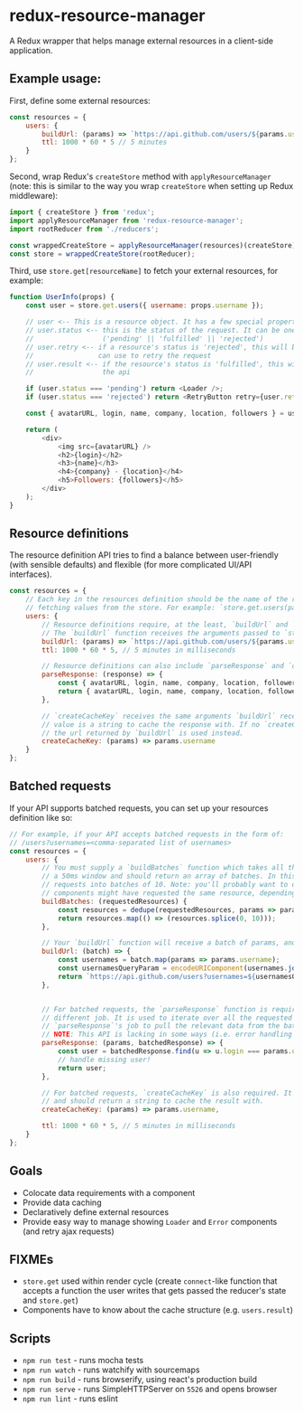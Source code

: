 # redux-resource-manager
A Redux wrapper that helps manage external resources in a client-side application.

## Example usage:

First, define some external resources:

```js
const resources = {
    users: {
        buildUrl: (params) => `https://api.github.com/users/${params.username}`,
        ttl: 1000 * 60 * 5 // 5 minutes
    }
};
```

Second, wrap Redux's `createStore` method with `applyResourceManager` (note: this is similar to the way you wrap `createStore` when setting up Redux middleware):

```js
import { createStore } from 'redux';
import applyResourceManager from 'redux-resource-manager';
import rootReducer from './reducers';

const wrappedCreateStore = applyResourceManager(resources)(createStore);
const store = wrappedCreateStore(rootReducer);
```

Third, use `store.get[resourceName]` to fetch your external resources, for example:

```js
function UserInfo(props) {
    const user = store.get.users({ username: props.username });

    // user <-- This is a resource object. It has a few special properties:
    // user.status <-- this is the status of the request. It can be one of these three values:
    //                 ('pending' || 'fulfilled' || 'rejected')
    // user.retry <-- if a resource's status is 'rejected', this will be a function that a component
    //                can use to retry the request
    // user.result <-- if the resource's status is 'fulfilled', this will be the value returned from
    //                 the api

    if (user.status === 'pending') return <Loader />;
    if (user.status === 'rejected') return <RetryButton retry={user.retry} />;

    const { avatarURL, login, name, company, location, followers } = user.result;

    return (
        <div>
            <img src={avatarURL} />
            <h2>{login}</h2>
            <h3>{name}</h3>
            <h4>{company} - {location}</h4>
            <h5>Followers: {followers}</h5>
        </div>
    );
}
```

## Resource definitions

The resource definition API tries to find a balance between user-friendly (with sensible defaults) and flexible (for more complicated UI/API interfaces).

```js
const resources = {
    // Each key in the resources definition should be the name of the resource and is used when
    // fetching values from the store. For example: `store.get.users(params)`.
    users: {
        // Resource definitions require, at the least, `buildUrl` and `ttl` fields.
        // The `buildUrl` function receives the arguments passed to `store.get.users()`.
        buildUrl: (params) => `https://api.github.com/users/${params.username}`,
        ttl: 1000 * 60 * 5, // 5 minutes in milliseconds

        // Resource definitions can also include `parseResponse` and `createCacheKey` functions:
        parseResponse: (response) => {
            const { avatarURL, login, name, company, location, followers } = response;
            return { avatarURL, login, name, company, location, followers };
        },

        // `createCacheKey` receives the same arguments `buildUrl` receives. The expected return
        // value is a string to cache the response with. If no `createCacheKey` function is supplied
        // the url returned by `buildUrl` is used instead.
        createCacheKey: (params) => params.username
    }
};
```

## Batched requests

If your API supports batched requests, you can set up your resources definition like so:

```js
// For example, if your API accepts batched requests in the form of:
// /users?usernames=<comma-separated list of usernames>
const resources = {
    users: {
        // You must supply a `buildBatches` function which takes all the requested resources within
        // a 50ms window and should return an array of batches. In this example, we just cut up the
        // requests into batches of 10. Note: you'll probably want to dedupe the list as multiple
        // components might have requested the same resource, depending on the complexity of your app.
        buildBatches: (requestedResources) {
            const resources = dedupe(requestedResources, params => params.username);
            return resources.map(() => (resources.splice(0, 10)));
        },

        // Your `buildUrl` function will receive a batch of params, and it must return a url.
        buildUrl: (batch) => {
            const usernames = batch.map(params => params.username);
            const usernamesQueryParam = encodeURIComponent(usernames.join(','));
            return `https://api.github.com/users?usernames=${usernamesQueryParam}`;
        },


        // For batched requests, the `parseResponse` function is required and has a slightly
        // different job. It is used to iterate over all the requested params in a batch. It is
        // `parseResponse`'s job to pull the relevant data from the batched response for the params.
        // NOTE: This API is lacking in some ways (i.e. error handling in batches, pulling out relevant data from // the batched response can be inefficient) and will most likely change. Use at your own risk!
        parseResponse: (params, batchedResponse) => {
            const user = batchedResponse.find(u => u.login === params.username);
            // handle missing user!
            return user;
        },

        // For batched requests, `createCacheKey` is also required. It receives a requested params object
        // and should return a string to cache the result with.
        createCacheKey: (params) => params.username,

        ttl: 1000 * 60 * 5, // 5 minutes in milliseconds
    }
};
```

## Goals

* Colocate data requirements with a component
* Provide data caching
* Declaratively define external resources
* Provide easy way to manage showing `Loader` and `Error` components (and retry ajax requests)

## FIXMEs

* `store.get` used within render cycle (create `connect`-like function that accepts a function the user writes that gets passed the reducer's state and `store.get`)
* Components have to know about the cache structure (e.g. `users.result`)

## Scripts

* `npm run test` - runs mocha tests
* `npm run watch` - runs watchify with sourcemaps
* `npm run build` - runs browserify, using react's production build
* `npm run serve` - runs SimpleHTTPServer on `5526` and opens browser
* `npm run lint` - runs eslint
